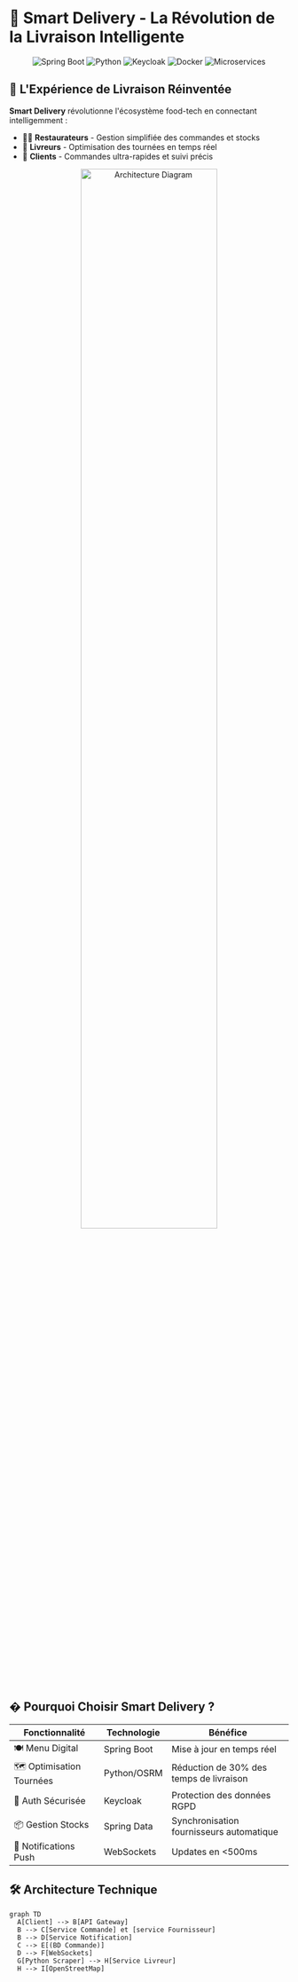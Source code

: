 # 🚀 Smart Delivery - La Révolution de la Livraison Intelligente  

<div align="center">
  <img src="https://img.shields.io/badge/Spring%20Boot-6DB33F?logo=spring&logoColor=white" alt="Spring Boot">
  <img src="https://img.shields.io/badge/Python-3776AB?logo=python&logoColor=white" alt="Python">
  <img src="https://img.shields.io/badge/Keycloak-EC5425?logo=keycloak&logoColor=white" alt="Keycloak">
  <img src="https://img.shields.io/badge/Docker-2496ED?logo=docker&logoColor=white" alt="Docker">
  <img src="https://img.shields.io/badge/Microservices-architecture-FF6C37?logo=kubernetes&logoColor=white" alt="Microservices">
</div>

## 🌟 L'Expérience de Livraison Réinventée

**Smart Delivery** révolutionne l'écosystème food-tech en connectant intelligemment :
- 👨‍🍳 **Restaurateurs** - Gestion simplifiée des commandes et stocks
- 🚴 **Livreurs** - Optimisation des tournées en temps réel
- 🛒 **Clients** - Commandes ultra-rapides et suivi précis

<div align="center">
  <img width="70%" src="https://via.placeholder.com/800x400/2D3748/FFFFFF?text=Smart+Delivery+Workflow" alt="Architecture Diagram">
</div>

## � Pourquoi Choisir Smart Delivery ?

| Fonctionnalité | Technologie | Bénéfice |
|---------------|------------|----------|
| 🍽️ Menu Digital | Spring Boot | Mise à jour en temps réel |
| 🗺️ Optimisation Tournées | Python/OSRM | Réduction de 30% des temps de livraison |
| 🔐 Auth Sécurisée | Keycloak | Protection des données RGPD |
| 📦 Gestion Stocks | Spring Data | Synchronisation fournisseurs automatique |
| 📱 Notifications Push | WebSockets | Updates en <500ms |

## 🛠️ Architecture Technique

```mermaid
graph TD
  A[Client] --> B[API Gateway]
  B --> C[Service Commande] et [service Fournisseur]
  B --> D[Service Notification]
  C --> E[(BD Commande)]
  D --> F[WebSockets]
  G[Python Scraper] --> H[Service Livreur]
  H --> I[OpenStreetMap]
